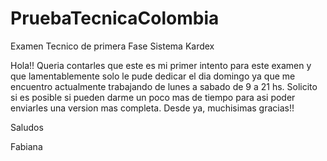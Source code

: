 # PruebaTecnicaColombia
Examen Tecnico de primera Fase Sistema Kardex

Hola!!
Queria contarles que este es mi primer intento para este examen y que lamentablemente solo le pude dedicar el dia domingo ya que me encuentro actualmente trabajando de lunes a sabado de 9 a 21 hs.
Solicito si es posible si pueden darme un poco mas de tiempo para asi poder enviarles una version mas completa.
Desde ya, muchisimas gracias!!


Saludos

Fabiana
